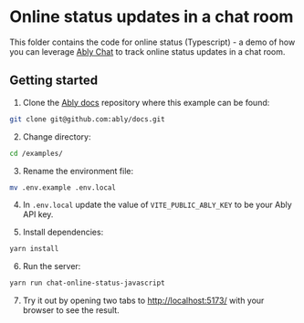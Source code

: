 # Online status updates in a chat room

This folder contains the code for online status (Typescript) - a demo of how you can leverage [Ably Chat](https://ably.com/docs/products/chat?lang=javascript) to track online status updates in a chat room.

## Getting started

1. Clone the [Ably docs](https://github.com/ably/docs) repository where this example can be found:

```sh
git clone git@github.com:ably/docs.git
```

2. Change directory:

```sh
cd /examples/
```

3. Rename the environment file:

```sh
mv .env.example .env.local
```

4. In `.env.local` update the value of `VITE_PUBLIC_ABLY_KEY` to be your Ably API key.

5. Install dependencies:

```sh
yarn install
```

6. Run the server:

```sh
yarn run chat-online-status-javascript
```

7. Try it out by opening two tabs to [http://localhost:5173/](http://localhost:5173/) with your browser to see the result.
